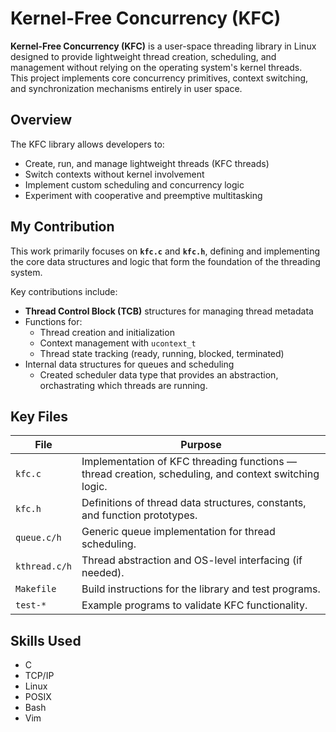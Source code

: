 # Kernel-Free Concurrency (KFC)

**Kernel-Free Concurrency (KFC)** is a user-space threading library in Linux designed to provide lightweight thread creation, scheduling, and management without relying on the operating system's kernel threads.  
This project implements core concurrency primitives, context switching, and synchronization mechanisms entirely in user space.

## Overview

The KFC library allows developers to:

- Create, run, and manage lightweight threads (KFC threads)  
- Switch contexts without kernel involvement  
- Implement custom scheduling and concurrency logic  
- Experiment with cooperative and preemptive multitasking  

## My Contribution

This work primarily focuses on **`kfc.c`** and **`kfc.h`**, defining and implementing the core data structures and logic that form the foundation of the threading system.

Key contributions include:

- **Thread Control Block (TCB)** structures for managing thread metadata  
- Functions for:
  - Thread creation and initialization  
  - Context management with `ucontext_t`  
  - Thread state tracking (ready, running, blocked, terminated)  
- Internal data structures for queues and scheduling
  - Created scheduler data type that provides an abstraction, orchastrating which threads are running.

## Key Files

| File         | Purpose |
|--------------|---------|
| `kfc.c`      | Implementation of KFC threading functions — thread creation, scheduling, and context switching logic. |
| `kfc.h`      | Definitions of thread data structures, constants, and function prototypes. |
| `queue.c/h`  | Generic queue implementation for thread scheduling. |
| `kthread.c/h`| Thread abstraction and OS-level interfacing (if needed). |
| `Makefile`   | Build instructions for the library and test programs. |
| `test-*`     | Example programs to validate KFC functionality. |

## Skills Used
- C
- TCP/IP
- Linux
- POSIX
- Bash
- Vim


